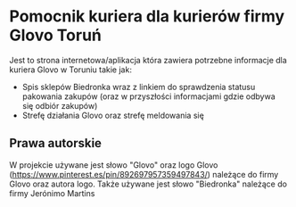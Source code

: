 
# Pomocnik kuriera dla kurierów firmy Glovo Toruń

Jest to strona internetowa/aplikacja która zawiera potrzebne informacje dla kuriera Glovo w Toruniu takie jak:
- Spis sklepów Biedronka wraz z linkiem do sprawdzenia statusu pakowania zakupów (oraz w przyszłości informacjami gdzie odbywa się odbiór zakupów)
- Strefę działania Glovo oraz strefę meldowania się



## Prawa autorskie

W projekcie używane jest słowo "Glovo" oraz logo Glovo (https://www.pinterest.es/pin/892697957359497843/)
należące do firmy Glovo oraz autora logo.
Także używane jest słowo "Biedronka" należące do firmy Jerónimo Martins
